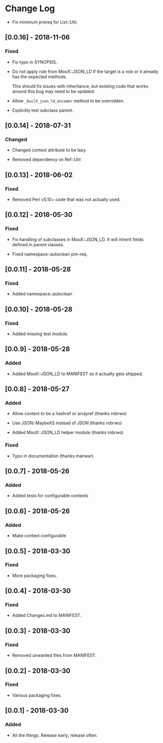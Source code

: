 # Change Log

- Fix minimum prereq for List::Util.

## [0.0.16] - 2018-11-06

### Fixed

- Fix typo in SYNOPSIS.

- Do not apply role from MooX::JSON_LD if the target is a role or it
  already has the expected methods.

  This should fix issues with inheritance, but existing code that
  works around this bug may need to be updated.

- Allow `_build_json_ld_encoder` method to be overridden.

- Explicitly test subclass parent.

## [0.0.14] - 2018-07-31

### Changed

- Changed context attribute to be lazy.

- Removed dependency on Ref::Util

## [0.0.13] - 2018-06-02

### Fixed

- Removed Perl v5.10+ code that was not actually used.

## [0.0.12] - 2018-05-30

### Fixed

- Fix handling of subclasses in MooX::JSON_LD. It will inherit fields
  defined in parent classes.

- Fixed namespace::autoclean pre-req.

## [0.0.11] - 2018-05-28

### Fixed

- Added namespace::autoclean

## [0.0.10] - 2018-05-28

### Fixed

- Added missing test module.

## [0.0.9] - 2018-05-28

### Added

- Added MooX::JSON_LD to MANIFEST so it actually gets shipped.

## [0.0.8] - 2018-05-27

### Added

- Allow context to be a hashref or arrayref (thanks robrwo)

- Use JSON::MaybeXS instead of JSON (thanks robrwo)

- Added MooX::JSON_LD helper module (thanks robrwo)

### Fixed

- Typo in documentation (thanks manwar)

## [0.0.7] - 2018-05-26

### Added

- Added tests for configurable contexts

## [0.0.6] - 2018-05-26

### Added

- Make context configurable

## [0.0.5] - 2018-03-30

### Fixed

- More packaging fixes.

## [0.0.4] - 2018-03-30

### Fixed

- Added Changes.md to MANIFEST.

## [0.0.3] - 2018-03-30

### Fixed

- Removed unwanted files from MANIFEST.

## [0.0.2] - 2018-03-30

### Fixed

- Various packaging fixes.

## [0.0.1] - 2018-03-30

### Added

- All the things. Release early, release often.
